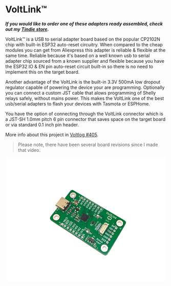 # VoltLink™
***If you would like to order one of these adapters ready assembled, check out my [Tindie store](https://www.tindie.com/products/23076/).***

VoltLink™ is a USB to serial adapter board based on the popular CP2102N chip with built-in ESP32 auto-reset circuitry. When compared to the cheap modules you can get from Aliexpress this adapter is reliable & flexible at the same time. Reliable because it's based on a well known usb to serial adapter chip sourced from a known supplier and flexible because you have the ESP32 IO & EN pin auto-reset circuit built-in so there is no need to implement this on the target board.

Another advantage of the VoltLink is the built-in 3.3V 500mA low dropout regulator capable of powering the device your are programming. Optionally you can connect a custom JST cable that alows programming of Shelly relays safely, without mains power. This makes the VoltLink one of the best usb/serial adapters to flash your devices with Tasmota or ESPHome.

You have the option of connecting through the VoltLink connector which is a JST-SH 1.0mm pitch 6 pin connector that saves space on the target board or via standard 0.1 inch pin header. 

More info about this project in [Voltlog #405](https://youtu.be/4uZt7zaJOnc).
> Please note, there have been several board revisions since I made that video.

![Image of the assembled PCB](voltlink.jpg)

